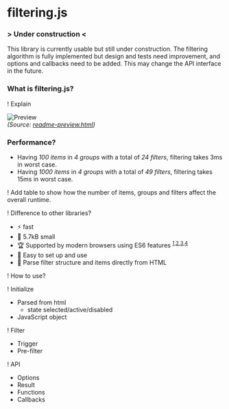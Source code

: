 # filtering.js

### \> Under construction \<

This library is currently usable but still under construction. The filtering algorithm is fully implemented but design and tests need improvement, and options and callbacks need to be added. This may change the API interface in the future.

### What is filtering.js?

! Explain

![Preview](https://github.com/robertpainsi/filtering.js/blob/main/assets/preview.gif?raw=true)<br>
*(Source: [readme-preview.html](https://github.com/robertpainsi/filtering.js/blob/main/examples/readme-preview.html))*


### Performance?


- Having _100 items_ in _4 groups_ with a total of _24 filters_, filtering takes 3ms in worst case.
- Having _1000 items_ in _4 groups_ with a total of _49 filters_, filtering takes 15ms in worst case.

! Add table to show how the number of items, groups and filters affect the overall runtime.

! Difference to other libraries?

- :zap: fast
- :ant: 5.7kB small
- :trophy: Supported by modern browsers using ES6 features
<sup>[1](https://caniuse.com/mdn-javascript_builtins_set),[2](https://caniuse.com/mdn-javascript_builtins_map),[3](https://caniuse.com/mdn-api_htmlelement_dataset),[4](https://caniuse.com/mdn-api_domtokenlist_contains)</sup>
- :baby: Easy to set up and use
- :battery: Parse filter structure and items directly from HTML

! How to use?

! Initialize
- Parsed from html 
  - state selected/active/disabled
- JavaScript object

! Filter
- Trigger
- Pre-filter

! API
- Options
- Result
- Functions
- Callbacks
